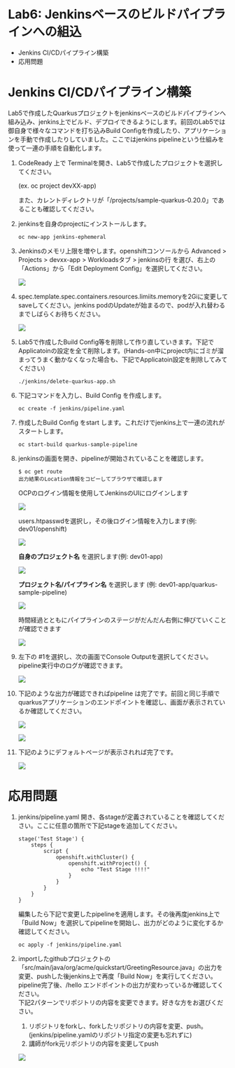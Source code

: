# Lab6: Jenkinsベースのビルドパイプラインへの組込

- Jenkins CI/CDパイプライン構築
- 応用問題

# Jenkins CI/CDパイプライン構築
Lab5で作成したQuarkusプロジェクトをjenkinsベースのビルドパイプラインへ組み込み、jenkins上でビルド、デプロイできるようにします。前回のLab5では御自身で様々なコマンドを打ち込みBuild Configを作成したり、アプリケーションを手動で作成したりしていました。ここではjenkins pipelineという仕組みを使って一連の手順を自動化します。

1. CodeReady 上で Terminalを開き、Lab5で作成したプロジェクトを選択してください。

   (ex. oc project devXX-app)

   また、カレントディレクトリが「/projects/sample-quarkus-0.20.0」であることも確認してください。

2. jenkinsを自身のprojectにインストールします。

    ```
    oc new-app jenkins-ephemeral
    ```

3. Jenkinsのメモリ上限を増やします。openshiftコンソールから Advanced > Projects > devxx-app > Workloadsタブ > jenkinsの行 を選び、右上の「Actions」から「Edit Deployment Config」を選択してください。

    ![](images/jenkins_edit_deploymentconfig_1.png)

4. spec.template.spec.containers.resources.limiits.memoryを2Giに変更してsaveしてください。jenkins podのUpdateが始まるので、podが入れ替わるまでしばらくお待ちください。

    ![](images/jenkins_edit_deploymentconfig_2.png)

5. Lab5で作成したBuild Config等を削除して作り直していきます。下記でApplicatoinの設定を全て削除します。(Hands-on中にproject内にゴミが溜まってうまく動かなくなった場合も、下記でApplicatoin設定を削除してみてください)

    ```
    ./jenkins/delete-quarkus-app.sh
    ```

6. 下記コマンドを入力し、Build Config を作成します。

    ```
    oc create -f jenkins/pipeline.yaml
    ```

7. 作成したBuild Config をstart します。これだけでjenkins上で一連の流れがスタートします。

    ```
    oc start-build quarkus-sample-pipeline
    ```

8. jenkinsの画面を開き、pipelineが開始されていることを確認します。

    ```
    $ oc get route
    出力結果のLocation情報をコピーしてブラウザで確認します
    ```

    OCPのログイン情報を使用してJenkinsのUIにログインします

    ![](images/jenkins_login_1.png)

    users.htpasswdを選択し，その後ログイン情報を入力します(例: dev01/openshift)

    ![](images/jenkins_login_2.png)

    **自身のプロジェクト名** を選択します(例: dev01-app)

    ![](images/jenkins_ui_1.png)

    **プロジェクト名/パイプライン名** を選択します (例: dev01-app/quarkus-sample-pipeline)

    ![](images/jenkins_ui_2.png)

    時間経過とともにパイプラインのステージがだんだん右側に伸びていくことが確認できます

    ![](images/cicd_1.png)

9. 左下の #1を選択し、次の画面でConsole Outputを選択してください。pipeline実行中のログが確認できます。

    ![](images/cicd_2.png)

10. 下記のような出力が確認できればpipeline は完了です。前回と同じ手順でquarkusアプリケーションのエンドポイントを確認し、画面が表示されているか確認してください。

    ![](images/cicd_3.png)

    ![](images/cicd_4.png)

11. 下記のようにデフォルトページが表示されれば完了です。

    ![](images/cicd_5.png)

# 応用問題

1. jenkins/pipeline.yaml 開き、各stageが定義されていることを確認してください。ここに任意の箇所で下記stageを追加してください。

   ```
   stage('Test Stage') {
       steps {
           script {
               openshift.withCluster() {
                   openshift.withProject() {
                       echo "Test Stage !!!!"
                   }
               }
           }
       }
   }
   ```

   編集したら下記で変更したpipelineを適用します。その後再度jenkins上で「Build Now」を選択してpipelineを開始し、出力がどのように変化するか確認してください。

   ```
   oc apply -f jenkins/pipeline.yaml
   ```

2. importしたgithubプロジェクトの 「src/main/java/org/acme/quickstart/GreetingResource.java」の出力を変更、pushした後jenkins上で再度「Build Now」を実行してください。pipeline完了後、/hello エンドポイントの出力が変わっているか確認してください。  
   下記2パターンでリポジトリの内容を変更できます。好きな方をお選びください。    
   1. リポジトリをforkし、forkしたリポジトリの内容を変更、push。(jenkins/pipeline.yamlのリポジトリ指定の変更も忘れずに)  
   2. 講師がfork元リポジトリの内容を変更してpush

   ![](images/cicd_4.png)